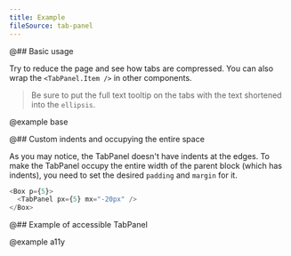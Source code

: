 ```yaml
---
title: Example
fileSource: tab-panel
---
```


@## Basic usage

Try to reduce the page and see how tabs are compressed. You can also wrap the `<TabPanel.Item />` in other components.

> Be sure to put the full text tooltip on the tabs with the text shortened into the `ellipsis`.

@example base

@## Custom indents and occupying the entire space

As you may notice, the TabPanel doesn't have indents at the edges. To make the TabPanel occupy the entire width of the parent block (which has indents), you need to set the desired `padding` and `margin` for it.

```typescript
<Box p={5}>
  <TabPanel px={5} mx="-20px" />
</Box>
```

@## Example of accessible TabPanel

@example a11y
